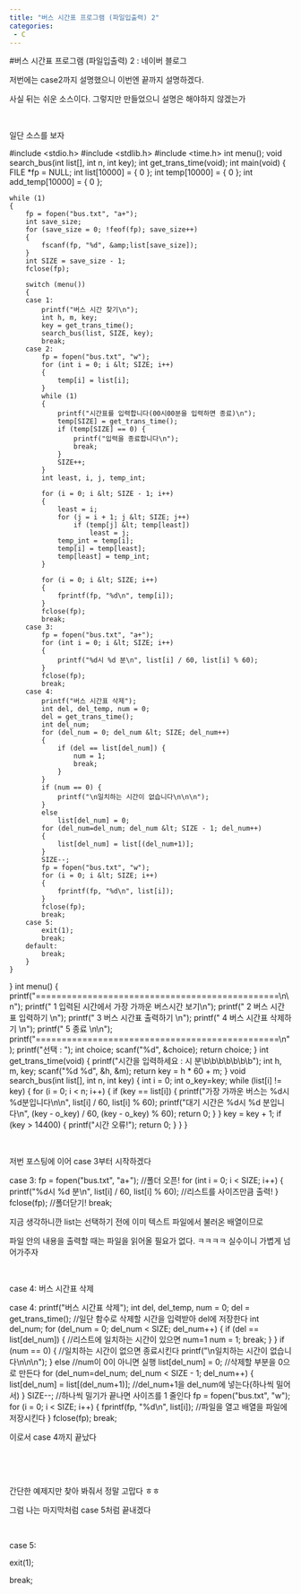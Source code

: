 ```yaml
---
title: "버스 시간표 프로그램 (파일입출력) 2"
categories:
 - C
---
```

#버스 시간표 프로그램 (파일입출력) 2 : 네이버 블로그
<div class="wrap_rabbit pcol2 _param(1) _postViewArea221565581800" id="post-view221565581800">
<!-- Rabbit HTML --><div class="se-viewer se-theme-default" lang="ko-KR">
<!-- SE_DOC_HEADER_END -->
<div class="se-main-container">
<div class="se-component se-text se-l-default" id="SE-dd253ac4-4284-420f-ba4c-39e61e4ca51e">
<div class="se-component-content">
<div class="se-section se-section-text se-l-default">
<div class="se-module se-module-text"><!-- SE-TEXT { --><p class="se-text-paragraph se-text-paragraph-align-" id="SE-4f2759bb-da28-48fd-9423-69c8719cc35f" style=""><span class="se-fs- se-ff-" id="SE-6dbcb477-c661-497f-bad7-2cf3609f81cb" style="">저번에는 case2까지 설명했으니 이번엔 끝까지 설명하겠다.</span></p><!-- } SE-TEXT --><!-- SE-TEXT { --><p class="se-text-paragraph se-text-paragraph-align-" id="SE-afb59fd2-dfb3-4fe9-b55f-b8ffac0e2f5d" style=""><span class="se-fs- se-ff-" id="SE-cada5640-55f9-4a5c-a11d-38f166223f24" style="">사실 뒤는 쉬운 소스이다. 그렇지만 만들었으니 설명은 해야하지 않겠는가</span></p><!-- } SE-TEXT --><!-- SE-TEXT { --><p class="se-text-paragraph se-text-paragraph-align-" id="SE-8bdca085-5302-4806-95a2-5b2137c61e6e" style=""><span class="se-fs- se-ff-" id="SE-02120999-ed86-4146-a824-98d630649664" style="">​</span></p><!-- } SE-TEXT --><!-- SE-TEXT { --><p class="se-text-paragraph se-text-paragraph-align-" id="SE-2faa6f2a-edc9-4728-baa1-67ee8bccf8e0" style=""><span class="se-fs- se-ff-" id="SE-0cc4a6bf-b636-4189-991d-099877dcb208" style="">일단 소스를 보자</span></p><!-- } SE-TEXT --></div>
</div>
</div>
</div> <div class="se-component se-code se-l-default" id="SE-ee49504c-295a-441c-9078-3d1eb8de5341">
<div class="se-component-content">
<div class="se-section se-section-code se-l-default">
<div class="se-module se-module-code se-fs-fs13">
<div class="se-code-source">
<div class="__se_code_view language-javascript">#include &lt;stdio.h&gt;
#include &lt;stdlib.h&gt;
#include &lt;time.h&gt;
int menu();
void search_bus(int list[], int n, int key);
int get_trans_time(void);
int main(void)
{
	FILE *fp = NULL;
	int list[10000] = { 0 };
	int temp[10000] = { 0 };
	int add_temp[10000] = { 0 };

	while (1)
	{
		fp = fopen("bus.txt", "a+");
		int save_size;
		for (save_size = 0; !feof(fp); save_size++)
		{
			fscanf(fp, "%d", &amp;list[save_size]);
		}
		int SIZE = save_size - 1;
		fclose(fp);

		switch (menu())
		{
		case 1:
			printf("버스 시간 찾기\n");
			int h, m, key;
			key = get_trans_time();
			search_bus(list, SIZE, key);
			break;
		case 2:
			fp = fopen("bus.txt", "w");
			for (int i = 0; i &lt; SIZE; i++)
			{
				temp[i] = list[i];
			}
			while (1)
			{
				printf("시간표를 입력합니다(00시00분을 입력하면 종료)\n");
				temp[SIZE] = get_trans_time();
				if (temp[SIZE] == 0) {
					printf("입력을 종료합니다\n");
					break;
				}
				SIZE++;
			}
			int least, i, j, temp_int;

			for (i = 0; i &lt; SIZE - 1; i++)
			{
				least = i;
				for (j = i + 1; j &lt; SIZE; j++)
					if (temp[j] &lt; temp[least])
						least = j;
				temp_int = temp[i];
				temp[i] = temp[least];
				temp[least] = temp_int;
			}

			for (i = 0; i &lt; SIZE; i++)
			{
				fprintf(fp, "%d\n", temp[i]);
			}
			fclose(fp);
			break;
		case 3:
			fp = fopen("bus.txt", "a+");
			for (int i = 0; i &lt; SIZE; i++)
			{
				printf("%d시 %d 분\n", list[i] / 60, list[i] % 60);
			}
			fclose(fp);
			break;
		case 4:
			printf("버스 시간표 삭제");
			int del, del_temp, num = 0;
			del = get_trans_time();
			int del_num;
			for (del_num = 0; del_num &lt; SIZE; del_num++)
			{
				if (del == list[del_num]) {
					num = 1;
					break;
				}
			}
			if (num == 0) {
				printf("\n일치하는 시간이 없습니다\n\n\n");
			}
			else
				list[del_num] = 0;
			for (del_num=del_num; del_num &lt; SIZE - 1; del_num++)
			{
				list[del_num] = list[(del_num+1)];
			}
			SIZE--;
			fp = fopen("bus.txt", "w");
			for (i = 0; i &lt; SIZE; i++)
			{
				fprintf(fp, "%d\n", list[i]);
			}
			fclose(fp);
			break;
		case 5:
			exit(1);
			break;
		default:
			break;
		}
	}
}
int menu() {
	printf("===============================================\n\n");
	printf(" 1 입력된 시간에서 가장 가까운 버스시간 보기\n");
	printf(" 2 버스 시간표 입력하기 \n");
	printf(" 3 버스 시간표 출력하기 \n");
	printf(" 4 버스 시간표 삭제하기 \n");
	printf(" 5 종료 \n\n");
	printf("===============================================\n");
	printf("선택 : ");
	int choice;
	scanf("%d", &amp;choice);
	return choice;
}
int get_trans_time(void) {
	printf("시간을 입력하세요 :  시 분\b\b\b\b\b\b\b");
	int h, m, key;
	scanf("%d %d", &amp;h, &amp;m);
	return key = h * 60 + m;
}
void search_bus(int list[], int n, int key)
{
	int i = 0;
	int o_key=key;
	while (list[i] != key)
	{
		for (i = 0; i &lt; n; i++) {
			if (key == list[i]) {
				printf("가장 가까운 버스는 %d시 %d분입니다\n\n", list[i] / 60, list[i] % 60);
				printf("대기 시간은 %d시 %d 분입니다\n", (key - o_key) / 60, (key - o_key) % 60);
				return 0;
			}
		}
		key = key + 1;
		if (key &gt; 14400) {
			printf("시간 오류!");
			return 0;
		}
	}
}</div>
</div>
</div>
</div>
</div>
<script class="__se_module_data" data-module='{"type":"v2_code", "id" : "SE-ee49504c-295a-441c-9078-3d1eb8de5341"}' type="text/data"></script>
</div> <div class="se-component se-text se-l-default" id="SE-d90bb1d0-078d-45e9-860f-d460b5000c11">
<div class="se-component-content">
<div class="se-section se-section-text se-l-default">
<div class="se-module se-module-text"><!-- SE-TEXT { --><p class="se-text-paragraph se-text-paragraph-align-" id="SE-88b95786-50ee-428b-953d-0fa6e2e0149e" style=""><span class="se-fs- se-ff-" id="SE-b219700d-e95f-4204-a5ea-4343cc07fcfa" style="">​</span></p><!-- } SE-TEXT --><!-- SE-TEXT { --><p class="se-text-paragraph se-text-paragraph-align-" id="SE-5aa10904-4d23-483d-9c7c-f4201d552552" style=""><span class="se-fs- se-ff-" id="SE-fd9dacda-5523-4917-b11b-dbedc2f7f554" style="">저번 포스팅에 이어 case 3부터 시작하겠다</span></p><!-- } SE-TEXT --></div>
</div>
</div>
</div> <div class="se-component se-code se-l-default" id="SE-6a128eb7-86bf-4f0b-b574-880859b335d4">
<div class="se-component-content">
<div class="se-section se-section-code se-l-default">
<div class="se-module se-module-code se-fs-fs13">
<div class="se-code-source">
<div class="__se_code_view language-javascript">		case 3:
			fp = fopen("bus.txt", "a+"); //폴더 오픈!
			for (int i = 0; i &lt; SIZE; i++)
			{
				printf("%d시 %d 분\n", list[i] / 60, list[i] % 60); //리스트를 사이즈만큼 출력!
			}
			fclose(fp); //폴더닫기!
			break;</div>
</div>
</div>
</div>
</div>
<script class="__se_module_data" data-module='{"type":"v2_code", "id" : "SE-6a128eb7-86bf-4f0b-b574-880859b335d4"}' type="text/data"></script>
</div> <div class="se-component se-text se-l-default" id="SE-b8f2a0cc-ede9-4e76-a94e-8a096c3f99e2">
<div class="se-component-content">
<div class="se-section se-section-text se-l-default">
<div class="se-module se-module-text"><!-- SE-TEXT { --><p class="se-text-paragraph se-text-paragraph-align-" id="SE-49125810-78e1-4519-88ee-2adbd39ea9fd" style=""><span class="se-fs- se-ff-" id="SE-96b3b69a-6501-4e4e-84e0-57a162256360" style="">지금 생각하니깐 list는 선택하기 전에 이미 텍스트 파일에서 불러온 배열이므로</span></p><!-- } SE-TEXT --><!-- SE-TEXT { --><p class="se-text-paragraph se-text-paragraph-align-" id="SE-d13ff409-4f73-4f2f-9343-0762959c4b62" style=""><span class="se-fs- se-ff-" id="SE-e9e52f26-999d-4f6c-a737-047812e39a16" style="">파일 안의 내용을 출력할 때는 파일을 읽어올 필요가 없다. ㅋㅋㅋㅋ 실수이니 가볍게 넘어가주자</span></p><!-- } SE-TEXT --><!-- SE-TEXT { --><p class="se-text-paragraph se-text-paragraph-align-" id="SE-83ad42b2-f2fa-408b-bbdf-b06d3be5f2a8" style=""><span class="se-fs- se-ff-" id="SE-4f5075e5-553f-41bf-8794-13ae9b16dd3d" style="">​</span></p><!-- } SE-TEXT --><!-- SE-TEXT { --><p class="se-text-paragraph se-text-paragraph-align-" id="SE-3a81ba61-7e05-4dbf-8a4e-21ef3c394503" style=""><span class="se-fs- se-ff-" id="SE-d4cf4283-5db8-4672-9a0d-ae9d1b28e17e" style="">case 4: 버스 시간표 삭제</span></p><!-- } SE-TEXT --></div>
</div>
</div>
</div> <div class="se-component se-code se-l-default" id="SE-99cfde30-d233-49bb-af17-8a4594ed151e">
<div class="se-component-content">
<div class="se-section se-section-code se-l-default">
<div class="se-module se-module-code se-fs-fs13">
<div class="se-code-source">
<div class="__se_code_view language-javascript">case 4:
			printf("버스 시간표 삭제");
			int del, del_temp, num = 0;
			del = get_trans_time(); //일단 함수로 삭제할 시간을 입력받아 del에 저장한다
			int del_num;
			for (del_num = 0; del_num &lt; SIZE; del_num++)
			{
				if (del == list[del_num]) { //리스트에 일치하는 시간이 있으면 num=1
					num = 1;
					break;
				}
			}
			if (num == 0) { //일치하는 시간이 없으면 종료시킨다
				printf("\n일치하는 시간이 없습니다\n\n\n");
			}
			else //num이 0이 아니면 실행
				list[del_num] = 0; //삭제할 부분을 0으로 만든다
			for (del_num=del_num; del_num &lt; SIZE - 1; del_num++)
			{
				list[del_num] = list[(del_num+1)]; //del_num+1을 del_num에 넣는다(하나씩 밀어서)
			}
			SIZE--; //하나씩 밀기가 끝나면 사이즈를 1 줄인다
			fp = fopen("bus.txt", "w");
			for (i = 0; i &lt; SIZE; i++)
			{
				fprintf(fp, "%d\n", list[i]); //파일을 열고 배열을 파일에 저장시킨다
			}
			fclose(fp);
			break;</div>
</div>
</div>
</div>
</div>
<script class="__se_module_data" data-module='{"type":"v2_code", "id" : "SE-99cfde30-d233-49bb-af17-8a4594ed151e"}' type="text/data"></script>
</div> <div class="se-component se-text se-l-default" id="SE-fed828f1-9e4c-4520-be49-35fd2c8d8fac">
<div class="se-component-content">
<div class="se-section se-section-text se-l-default">
<div class="se-module se-module-text"><!-- SE-TEXT { --><p class="se-text-paragraph se-text-paragraph-align-" id="SE-f068d967-f7de-4fdc-878e-4f5d8f293ca8" style=""><span class="se-fs- se-ff-" id="SE-02512bf4-512d-4449-ad2c-a88b9fcbe765" style="">이로서 case 4까지 끝났다</span></p><!-- } SE-TEXT --><!-- SE-TEXT { --><p class="se-text-paragraph se-text-paragraph-align-" id="SE-e92912d6-1566-4b65-beb2-425a1a253c1d" style=""><span class="se-fs- se-ff-" id="SE-92e60b79-3124-428f-bf04-aeeb1d077787" style="">​</span></p><!-- } SE-TEXT --><!-- SE-TEXT { --><p class="se-text-paragraph se-text-paragraph-align-" id="SE-d63f87c6-ee2a-4933-a1f7-4f349c47ea51" style=""><span class="se-fs- se-ff-" id="SE-d9af1a2e-bb96-4aed-9898-dcf1bd246031" style="">​</span></p><!-- } SE-TEXT --><!-- SE-TEXT { --><p class="se-text-paragraph se-text-paragraph-align-" id="SE-17453906-38e9-4b7f-b1ba-c380442831e7" style=""><span class="se-fs- se-ff-" id="SE-70ccf03e-9cb3-40a8-86dc-59cd8bbd6933" style="">간단한 예제지만 찾아 봐줘서 정말 고맙다 ㅎㅎ</span></p><!-- } SE-TEXT --><!-- SE-TEXT { --><p class="se-text-paragraph se-text-paragraph-align-" id="SE-d20d6ec5-35d7-4415-b7fc-9f6da685698b" style=""><span class="se-fs- se-ff-" id="SE-a9202fea-24eb-4e19-b2c1-78f2cf3f7d34" style="">그럼 나는 마지막처럼 case 5처럼 끝내겠다</span></p><!-- } SE-TEXT --><!-- SE-TEXT { --><p class="se-text-paragraph se-text-paragraph-align-" id="SE-a9a138cc-51e1-4fce-9df5-aae36d69ba1b" style=""><span class="se-fs- se-ff-" id="SE-3fcfebfe-c39e-426a-bef6-50f8c630fd1d" style="">​</span></p><!-- } SE-TEXT --><!-- SE-TEXT { --><p class="se-text-paragraph se-text-paragraph-align-" id="SE-e3a3c0d1-afbb-4bdc-8b98-b04042a26a17" style=""><span class="se-fs- se-ff-" id="SE-66f43ee7-e51d-4f97-a529-58ad7d84fb1b" style="">case 5:</span></p><!-- } SE-TEXT --><!-- SE-TEXT { --><p class="se-text-paragraph se-text-paragraph-align-" id="SE-8ad69c6c-e5de-4e9d-952e-048b76025da4" style=""><span class="se-fs- se-ff-" id="SE-cc06247a-23fd-4776-be66-f2aa9218ef01" style="">    exit(1);</span></p><!-- } SE-TEXT --><!-- SE-TEXT { --><p class="se-text-paragraph se-text-paragraph-align-" id="SE-374db1c7-bf69-4641-bcab-f7b4ba4d9af7" style=""><span class="se-fs- se-ff-" id="SE-ec8db0af-fcd9-43bc-b780-0cac72ee7ec8" style="">break;</span></p><!-- } SE-TEXT --></div>
</div>
</div>
</div> </div>
</div>
</div>